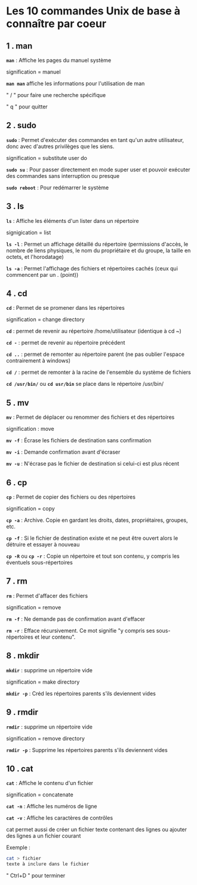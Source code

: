 # Les 10 commandes Unix de base à connaître par coeur


## 1 . man
**``man``** : Affiche les pages du manuel système

signification = manuel

**``man man``** affiche les informations pour l'utilisation de man

" / " pour faire une recherche spécifique

" q " pour quitter


## 2 . sudo
**``sudo``** : Permet d'exécuter des commandes en tant qu'un autre utilisateur, donc avec d'autres privilèges que les siens.

signification = substitute user do

**``sudo su``** : Pour passer directement en mode super user et pouvoir exécuter des commandes sans interruption ou presque 

**``sudo reboot``** : Pour redémarrer le système


## 3 . ls
**``ls``** : Affiche les éléments d'un lister dans un répertoire 

signigication = list 

**``ls -l``** : Permet un affichage détaillé du répertoire (permissions d'accès, le nombre de liens physiques, le nom du propriétaire et du groupe, la taille en octets, et l'horodatage)

**``ls -a``** : Permet l'affichage des fichiers et répertoires cachés (ceux qui commencent par un . (point))


## 4 . cd
**``cd``** : Permet de se promener dans les répertoires

signification = change directory

**``cd``** : permet de revenir au répertoire /home/utilisateur (identique à cd ~)

**``cd -``** : permet de revenir au répertoire précédent

**``cd ..``** : permet de remonter au répertoire parent (ne pas oublier l'espace contrairement à windows)

**``cd /``** : permet de remonter à la racine de l'ensemble du système de fichiers

**``cd /usr/bin/``** ou **``cd usr/bin``**
se place dans le répertoire /usr/bin/

## 5 . mv
**``mv``** : Permet de déplacer ou renommer des fichiers et des répertoires

signification : move


**``mv -f``** : Écrase les fichiers de destination sans confirmation

**``mv -i``** : Demande confirmation avant d'écraser

**``mv -u``** : N'écrase pas le fichier de destination si celui-ci est plus récent

## 6 . cp
**``cp``** : Permet de copier des fichiers ou des répertoires

signification = copy

**``cp -a``** : Archive. Copie en gardant les droits, dates, propriétaires, groupes, etc.

**``cp -f``** : Si le fichier de destination existe et ne peut être ouvert alors le détruire et essayer à nouveau

**``cp -R``** ou **``cp -r``** : Copie un répertoire et tout son contenu, y compris les éventuels sous-répertoires

## 7 . rm
**``rm``** : Permet d'affacer des fichiers

signification = remove

**``rm -f``** : Ne demande pas de confirmation avant d'effacer

**``rm -r``** : Efface récursivement. Ce mot signifie "y compris ses sous-répertoires et leur contenu".

## 8 . mkdir
**``mkdir``** : supprime un répertoire vide

signification = make directory

**``mkdir -p``** : Créd les répertoires parents s'ils deviennent vides

## 9 . rmdir
**``rmdir``** : supprime un répertoire vide

signification = remove directory

**``rmdir -p``** : Supprime les répertoires parents s'ils deviennent vides

## 10 . cat
**``cat``** : Affiche le contenu d'un fichier

signification = concatenate

**``cat -n``** : Affiche les numéros de ligne

**``cat -v``** : Affiche les caractères de contrôles

cat permet aussi de créer un fichier texte contenant des lignes ou ajouter des lignes a un fichier courant

Exemple : 
```bash
cat > fichier  
texte à inclure dans le fichier 
```

" Ctrl+D " pour terminer








